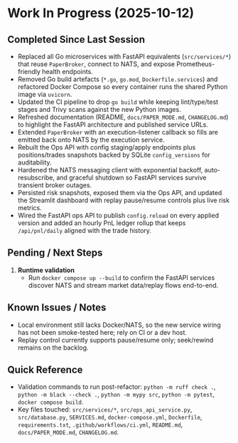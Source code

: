 # Work In Progress (2025-10-12)

## Completed Since Last Session
- Replaced all Go microservices with FastAPI equivalents (`src/services/*`) that reuse `PaperBroker`, connect to NATS, and expose Prometheus-friendly health endpoints.
- Removed Go build artefacts (`*.go`, `go.mod`, `Dockerfile.services`) and refactored Docker Compose so every container runs the shared Python image via `uvicorn`.
- Updated the CI pipeline to drop `go build` while keeping lint/type/test stages and Trivy scans against the new Python images.
- Refreshed documentation (README, `docs/PAPER_MODE.md`, `CHANGELOG.md`) to highlight the FastAPI architecture and published service URLs.
- Extended `PaperBroker` with an execution-listener callback so fills are emitted back onto NATS by the execution service.
- Rebuilt the Ops API with config staging/apply endpoints plus positions/trades snapshots backed by SQLite `config_versions` for auditability.
- Hardened the NATS messaging client with exponential backoff, auto-resubscribe, and graceful shutdown so FastAPI services survive transient broker outages.
- Persisted risk snapshots, exposed them via the Ops API, and updated the Streamlit dashboard with replay pause/resume controls plus live risk metrics.
- Wired the FastAPI ops API to publish `config.reload` on every applied version and added an hourly PnL ledger rollup that keeps `/api/pnl/daily` aligned with the trade history.

## Pending / Next Steps
1. **Runtime validation**
   - Run `docker compose up --build` to confirm the FastAPI services discover NATS and stream market data/replay flows end-to-end.

## Known Issues / Notes
- Local environment still lacks Docker/NATS, so the new service wiring has not been smoke-tested here; rely on CI or a dev host.
- Replay control currently supports pause/resume only; seek/rewind remains on the backlog.

## Quick Reference
- Validation commands to run post-refactor: `python -m ruff check .`, `python -m black --check .`, `python -m mypy src`, `python -m pytest`, `docker compose build`.
- Key files touched: `src/services/*`, `src/ops_api_service.py`, `src/database.py`, `SERVICES.md`, `docker-compose.yml`, `Dockerfile`, `requirements.txt`, `.github/workflows/ci.yml`, `README.md`, `docs/PAPER_MODE.md`, `CHANGELOG.md`.
